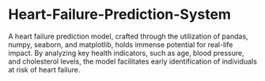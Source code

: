 # Heart-Failure-Prediction-System
A heart failure prediction model, crafted through the utilization of pandas, numpy, seaborn, and matplotlib, holds immense potential for real-life impact. By analyzing key health indicators, such as age, blood pressure, and cholesterol levels, the model facilitates early identification of individuals at risk of heart failure. 
